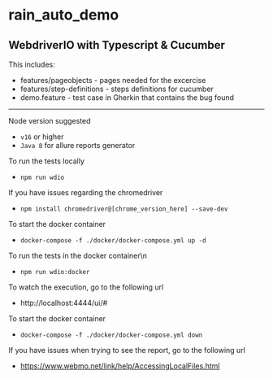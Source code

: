 # rain_auto_demo
WebdriverIO with Typescript &amp; Cucumber
---------------------------------------------------------------

This includes:
* features/pageobjects - pages needed for the excercise
* features/step-definitions - steps definitions for cucumber
* demo.feature - test case in Gherkin that contains the bug found

---------------------------------------------------------------
Node version suggested
* `v16` or higher
* `Java 8` for allure reports generator

To run the tests locally
* `npm run wdio`

If you have issues regarding the chromedriver
* `npm install chromedriver@[chrome_version_here] --save-dev`

To start the docker container
* `docker-compose -f ./docker/docker-compose.yml up -d`

To run the tests in the docker container\n
* `npm run wdio:docker`

To watch the execution, go to the following url
* http://localhost:4444/ui/#

To start the docker container
* `docker-compose -f ./docker/docker-compose.yml down`

If you have issues when trying to see the report, go to the following url
* https://www.webmo.net/link/help/AccessingLocalFiles.html
